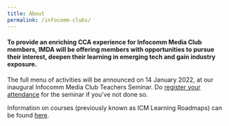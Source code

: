 ```yaml
---
title: About
permalink: /infocomm-clubs/
---
```

#### To provide an enriching CCA experience for Infocomm Media Club members, IMDA will be offering members with opportunities to pursue their interest, deepen their learning in emerging tech and gain industry exposure.

The full menu of activities will be announced on 14 January 2022, at our inaugural Infocomm Media Club Teachers Seminar. Do [register your attendance](https://form.gov.sg/61b1af998fbd700013f60ef5)  for the seminar if you’ve not done so.

Information on courses (previously known as ICM Learning Roadmaps) can be found [here](/courses/).